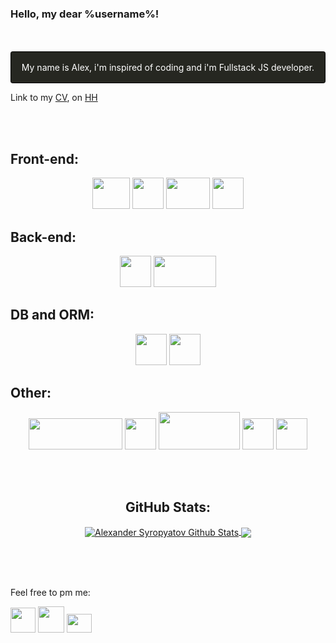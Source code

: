 ### Hello, my dear %username%!
<br/>
<br/>
<div style='display:flex; justify-content: center; border: 1px solid black; padding: 1rem; background-color: #262721; color: white; border-radius: 0.2rem'>
  My name is Alex, i'm inspired of coding and i'm Fullstack JS developer.  
</div>
<p>
 Link to my <a href='https://www.canva.com/design/DAErX-H1xR4/J90fva4XrwB4k3iEkc1AnQ/view?utm_content=DAErX-H1xR4&utm_campaign=designshare&utm_medium=link&utm_source=sharebutton'>CV</a>, on
<a href='https://spb.hh.ru/resume/d55028c2ff094d94030039ed1f526f62357034'>HH</a>
</p>
<br/>
<br/>

## Front-end:

<p align='center'>
<a href="https://html.com/" title='Just a HTML5 title'>
<img src="https://upload.wikimedia.org/wikipedia/commons/thumb/6/61/HTML5_logo_and_wordmark.svg/80px-HTML5_logo_and_wordmark.svg.png" style='width: 60px; height: 50px;'></a>
<a href="https://www.w3schools.com/css/" title='SASS looks like Python <3'>
<img src="https://upload.wikimedia.org/wikipedia/commons/thumb/d/d5/CSS3_logo_and_wordmark.svg/57px-CSS3_logo_and_wordmark.svg.png" style='width: 50px; height: 50px;'></a>
<a href="https://reactjs.org/" title='I hate HBS, I love React!'>
<img src="https://upload.wikimedia.org/wikipedia/commons/thumb/a/a7/React-icon.svg/113px-React-icon.svg.png" style='width: 70px; height: 50px;'></a>
<a href="https://redux.js.org" title='Redux. Saga and Thunk included'>
<img src="https://redux.js.org/img/redux.svg" style='width: 50px; height: 50px;'></a>
</p>

## Back-end:

<p align='center'>
<a href="https://nodejs.org" title="Yeah, it's Node.js">
<img src="https://nodejs.org/static/images/logo.svg" style='width: 50px; height: 50px;'></a>
<a href="https://expressjs.com/" title='Thcoo Tchoo'>
<img src="https://upload.wikimedia.org/wikipedia/commons/thumb/6/64/Expressjs.png/200px-Expressjs.png" style='width: 100px; height: 50px;'></a>
</p>

## DB and ORM:

<p align='center'>
<a href="https://www.postgresql.org/" title="I know PostgreSQL">
<img src="https://www.postgresql.org/media/img/about/press/elephant.png" style='width: 50px; height: 50px;'></a>
<a href="https://sequelize.org/master/" title="Sequelize, it's like Prisma, but not">
<img src="https://sequelize.org/master/manual/asset/logo-small.png" style='width: 50px; height: 50px;'></a>
</p>

## Other:
<p align='center'>
<a href="https://www.python.org/" title="A little bit. And its ok not to feel anxios">
<img src="https://www.python.org/static/img/python-logo.png" style='width: 150px; height: 50px;'></a>
<a href="https://www.javascript.com/" title="It's ok to feel anxios.">
<img src="https://upload.wikimedia.org/wikipedia/commons/thumb/9/99/Unofficial_JavaScript_logo_2.svg/80px-Unofficial_JavaScript_logo_2.svg.png" style='width: 50px; height: 50px;'></a>
<a href="https://www.docker.com/" title="A little bit.">
<img src="https://d1.awsstatic.com/acs/characters/Logos/Docker-Logo_Horizontel_279x131.b8a5c41e56b77706656d61080f6a0217a3ba356d.png" style='width: 130px; height: 60px;'></a>
<a href="https://jestjs.io" title="Jest">
<img src="https://symbols.getvecta.com/stencil_85/20_jest-icon.a8fdca0c23.svg" style='width: 50px; height: 50px;'></a>
<a href="https://github.com/" title="Github and Git">
<img src="https://upload.wikimedia.org/wikipedia/commons/thumb/9/91/Octicons-mark-github.svg/2048px-Octicons-mark-github.svg.png" style='width: 50px; height: 50px;'></a>
</p>

<br/>
<br/>
<h2 align="center"> GitHub Stats: </h2>
<p align='center'>
<a align="center" href="https://www.adamalston.com/">
<img align="center" src="https://github-readme-stats.vercel.app/api?username=alexsyro&show_icons=true&line_height=21&theme=react" alt="Alexander Syropyatov Github Stats" />
<img align="center" src="https://github-readme-stats.vercel.app/api/top-langs/?username=alexsyro&theme=react&line_height=27&layout=compact"/></a>
</p>
<br/>
<br/>
<br/>


Feel free to pm me:

<p align='left'>
<a href="https://t.me/boreallex" title="Telegram!">
<img src="https://telegram.org/img/t_logo.svg?1" style='width: 40px; height: 40px;'></a>
<a href="https://wa.me/89105256082" title="Facebook corporation product">
<img src="https://www.freeiconspng.com/uploads/download-and-use-logo-whatsapp-png-clipart-3.png" style='width: 42px; height: 42px;'></a>
<a href="mailto:alexander.syropyatov@gmail.com" title="Send me email, pls!">
<img src="https://www.freeiconspng.com/uploads/email-marketing-icon-email-icon-1.png" style='width: 40px; height: 30px;'></a>
</p>
</br>
